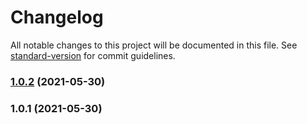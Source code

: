 # Changelog

All notable changes to this project will be documented in this file. See [standard-version](https://github.com/conventional-changelog/standard-version) for commit guidelines.

### [1.0.2](https://github.com/youLookLikeDelicious/blog1997-api/compare/v1.0.1...v1.0.2) (2021-05-30)

### 1.0.1 (2021-05-30)

